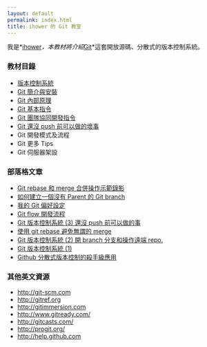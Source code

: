 ```yaml
---
layout: default
permalink: index.html
title: ihower 的 Git 教室
---
```


我是*[ihower](http://ihower.tw)*，本教材將介紹*[Git](http://git-scm.com/)*這套開放源碼、分散式的版本控制系統。

### 教材目錄

* [版本控制系統](vcs.html)
* [Git 簡介與安裝](intro.html)
* [Git 內部原理](internal.html)
* [Git 基本指令](basic.html)
* [Git 團隊協同開發指令](remote.html)
* [Git 還沒 push 前可以做的壞事](rebase.html)
* Git 開發模式及流程
* Git 更多 Tips
* Git 伺服器架設

### 部落格文章

<ul>
<li><a href="http://ihower.tw/blog/archives/6704/">Git rebase 和 merge 合併操作示範錄影</a></li>
<li><a href="http://ihower.tw/blog/archives/5691">如何建立一個沒有 Parent 的 Git branch</a></li>
<li><a href="http://ihower.tw/blog/archives/5436">我的 Git 偏好設定</a></li>
<li><a href="http://ihower.tw/blog/archives/5140">Git flow 開發流程 </a></li>
<li><a href="http://ihower.tw/blog/archives/2622">Git 版本控制系統 (3) 還沒 push 前可以做的事</a></li>
<li><a href="http://ihower.tw/blog/archives/3843">使用 git rebase 避免無謂的 merge</a></li>
<li><a href="http://ihower.tw/blog/archives/2620">Git 版本控制系統 (2) 開 branch 分支和操作遠端 repo. </a></li>
<li><a href="http://ihower.tw/blog/archives/2591">Git 版本控制系統 (1)</a></li>
<li><a href="http://ihower.tw/blog/archives/1733">Github 分散式版本控制的殺手級應用</a></li>
</ul>

### 其他英文資源

<ul>
<li><a href="http://git-scm.com">http://git-scm.com</a></li>
<li><a href="http://gitref.org/">http://gitref.org</a></li>
<li><a href="http://gitimmersion.com">http://gitimmersion.com</a></li>
<li><a href="http://www.gitready.com/">http://www.gitready.com/</a></li>
<li><a href="http://gitcasts.com/">http://gitcasts.com/</a></li>
<li><a href="http://progit.org/">http://progit.org/</a></li>
<li><a href="http://help.github.com/">http://help.github.com</a></li>
</ul>
